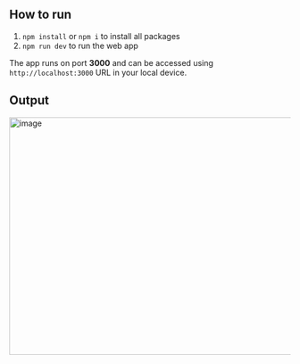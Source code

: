 ## How to run

1. `npm install` or `npm i` to install all packages
2. `npm run dev` to run the web app

The app runs on port **3000** and can be accessed using `http://localhost:3000` URL in your local device.

## Output
<img width="634" height="426" alt="image" src="https://github.com/user-attachments/assets/569f6c7a-a2f7-4b1a-9832-66c7d0d1b0c7" />
